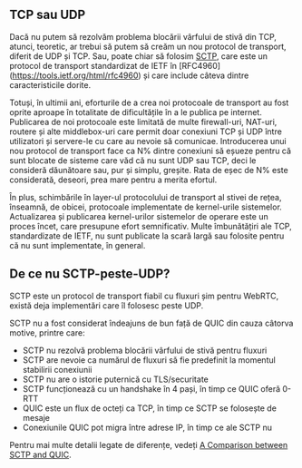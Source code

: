 ## TCP sau UDP

Dacă nu putem să rezolvăm problema blocării vârfului de stivă din TCP, atunci, 
teoretic, ar trebui să putem să creăm un nou protocol de transport, diferit de 
UDP și TCP. Sau, poate chiar să folosim 
[SCTP](https://en.wikipedia.org/wiki/Stream_Control_Transmission_Protocol),
care este un protocol de transport standardizat de IETF în [RFC4960]
(https://tools.ietf.org/html/rfc4960) și care include câteva dintre 
caracteristicile dorite.

Totuși, în ultimii ani, eforturile de a crea noi protocoale de transport au fost 
oprite aproape în totalitate de dificultățile în a le publica pe internet. 
Publicarea de noi protocoale este limitată de multe firewall-uri, NAT-uri, 
routere și alte middlebox-uri care permit doar conexiuni TCP și UDP între 
utilizatori și servere-le cu care au nevoie să comunicae. Introducerea unui 
nou protocol de transport face ca N% dintre conexiuni să eșueze pentru că sunt 
blocate de sisteme care văd că nu sunt UDP sau TCP, deci le consideră 
dăunătoare sau, pur și simplu, greșite. Rata de eșec de N% este considerată, 
deseori, prea mare pentru a merita efortul.

În plus, schimbările în layer-ul protocolului de transport al stivei de rețea, 
înseamnă, de obicei, protocoale implementate de kernel-urile sistemelor. 
Actualizarea și publicarea kernel-urilor sistemelor de operare este un proces 
încet, care presupune efort semnificativ. Multe îmbunătățiri ale TCP, 
standardizate de IETF, nu sunt publicate la scară largă sau folosite pentru că 
nu sunt implementate, în general.

## De ce nu SCTP-peste-UDP?

SCTP este un protocol de transport fiabil cu fluxuri șim pentru WebRTC, există 
deja implementări care îl folosesc peste UDP.

SCTP nu a fost considerat îndeajuns de bun față de QUIC din cauza câtorva 
motive, printre care:

 - SCTP nu rezolvă problema blocării vârfului de stivă pentru fluxuri
 - SCTP are nevoie ca numărul de fluxuri să fie predefinit la momentul stabilirii conexiunii
 - SCTP nu are o istorie puternică cu TLS/securitate
 - SCTP funcționează cu un handshake în 4 pași, în timp ce QUIC oferă 0-RTT
 - QUIC este un flux de octeți ca TCP, în timp ce SCTP se folosește de mesaje
 - Conexiunile QUIC pot migra între adrese IP, în timp ce ale SCTP nu

Pentru mai multe detalii legate de diferențe, vedeți [A Comparison between SCTP and
QUIC](https://tools.ietf.org/html/draft-joseph-quic-comparison-quic-sctp-00).
